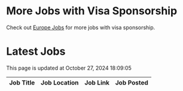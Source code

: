 # More Jobs with Visa Sponsorship

Check out [Europe Jobs](https://github.com/sureshparimi/europejobs#latest-jobs) for more jobs with visa sponsorship.

# Latest Jobs

This page is updated at October 27, 2024 18:09:05

| Job Title | Job Location | Job Link | Job Posted |
| --- | --- | --- | --- |
